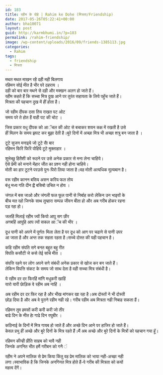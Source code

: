 ```yaml
---
id: 183
title: रहीम के दोहे | Rahim ke Dohe (मित्रता/Friendship)
date: 2017-05-26T05:22:41+00:00
author: bha10071
layout: post
guid: http://karmbhumi.in/?p=183
permalink: /rahim-friendship/
image: /wp-content/uploads/2016/09/friends-1385113.jpg
categories:
  - Rahim
tags:
  - friendship
  - मित्रता
---
```

<div class="doha">
  <div class="hindi original">
    मथत मथत माखन रहै दही मही बिलगाय<br /> रहिमन सोई मीत है भीर परे ठहराय ।
  </div>
  
  <div class="hindi">
    दही को बार बार मथने से दही और मक्खन अलग हो जाते हैं।<br /> रहीम कहते हैं कि सच्चा मित्र दुख आने पर तुरंत सहायता के लिये पहुॅच जाते हैं।<br /> मित्रता की पहचान दुख में हीं होता है।
  </div>
</div>

<div class="doha">
  <div class="hindi original">
    <p>
      जो रहीम दीपक दसा तिय राखत पट ओट<br /> समय परे ते होत हैं वाही पट की चोट ।
    </p>
  </div>
  
  <div class="hindi">
    जिस प्रकार वधु दीपक को आॅचल की ओट से बचाकर शयन कक्ष में रखती है उसे<br /> हीं मिलन के समय झपट कर बुझा देती है।बुरे दिनों में अच्छा मित्र भी अच्छा शत्रु बन जाता है ।
  </div>
</div>

<div class="doha">
  <div class="hindi original">
    <p>
      टूटे सुजन मनाइये जो टूटे सैा बार<br /> रहिमन फिरि फिरि पोहिये टूटे मुक्ताहार ।
    </p>
  </div>
  
  <div class="hindi">
    शुभेच्छु हितैशी को रूठने पर उसे अनेक प्रकार से मना लेना चाहिये।<br /> ऐसे प्रेमी को मनाने मेंहार जीत का प्रश्न नही होना चाहिये।<br /> मोती का हार टूटने परउसे पुनः पिरो लिया जाता है।वह मोती अत्यधिक मूल्यबान है।
  </div>
</div>

<div class="doha">
  <div class="hindi original">
    <p>
      वरू रहीम कानन बसिय असन करिय फल तोय<br /> बंधु मध्य गति दीन ह्वै बसिबो उचित न होय ।
    </p>
  </div>
  
  <div class="hindi">
    जंगल में बस जाओ और जंगली फल फूल पानी से निर्बाह करो लेकिन उन भाइयों के<br /> बीच मत रहो जिनके साथ तुम्हारा सम्पन्न जीवन बीता हो और अब गरीब होकर रहना<br /> पड़ रहा हो।
  </div>
</div>

<div class="doha">
  <div class="hindi original">
    <p>
      जलहिं मिलाई रहीम ज्यों कियो आपु सग छीर<br /> अगबहिं आपुहि आप त्यों सकल आॅच की भीर ।
    </p>
  </div>
  
  <div class="hindi">
    दूध पानी को अपने में पूर्णतः मिला लेता है पर दूध को आग पर चढाने से पानी उपर<br /> आ जाता है और अन्त तक सहता रहता है।सच्चे दोस्त की यही पहचान है।</p>
  </div>
</div>

<div class="doha">
  <div class="hindi original">
    <p>
      कहि रहीम संपति सगे बनत बहुत बहु रीत<br /> विपति कसौटी जे कसे तेई सांचे मीत ।
    </p>
  </div>
  
  <div class="hindi">
    संपत्ति रहने पर लोग अपने सगे संबंधी अनेक प्रकार से खोज कर बन जाते हैं।<br /> लेकिन विपत्ति संकट के समय जो साथ देता है वही सच्चा मित्र संबंधी है।
  </div>
</div>

<div class="doha">
  <div class="hindi original">
    <p>
      ये रहीम दर दर फिरहिं मांगि मधुकरी खाहिं<br /> यारो यारी छेाड़िक वे रहीम अब नाहिं ।
    </p>
  </div>
  
  <div class="hindi">
    अब रहीम दर दर फिर रहा है और भीख मांगकर खा रहा है।अब दोस्तों ने भी दोस्ती<br /> छोड़ दिया है और अब वे पुराने रहीम नही रहे। गरीब रहीम अब मित्रता नही निबाह सकता हैं।
  </div>
</div>

<div class="doha">
  <div class="hindi original">
    <p>
      रहिमन तुम हमसों करी करी करी जो तीर<br /> बाढे दिन के मीत हेा गाढे दिन रघुबीर ।
    </p>
  </div>
  
  <div class="hindi">
    कठिनाई के दिनों में मित्र गायब हो जाते हैं और अच्छे दिन आने पर हाजिर हो जाते हैं।<br /> केवल प्रभु हीं अच्छे और बुरे दिनों के मित्र रहते हैं।मैं अब अच्छे और बुरे दिनों के मित्रों को पहचान गया हूॅ।
  </div>
</div>

<div class="doha">
  <div class="hindi original">
    <p>
      रहिमन कीन्ही प्रीति साहब को भावै नही<br /> जिनके अगनित भीत हमैं गरीबन को गनै ं
    </p>
  </div>
  
  <div class="hindi">
    रहीम ने अपने मालिक से प्रेम किया किंतु वह प्रेम मालिक को भाया नही-अच्छा नही<br /> लगा।स्वाभाविक है कि जिनके अनगिनत मित्र होते हैं-पे गरीब की मित्रता को कयों<br /> महत्व देंगें।</p>
  </div>
</div>